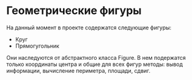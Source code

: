 # Геометрические фигуры
На данный момент в проекте содержатся следующие фигуры:
- Круг
- Прямогугольник

Они наследуются от абстрактного класса Figure. В нем подержатся только координаты центра и общие для всех фигур методы: вывод информации, вычисление периметра, площади, сдвиг.